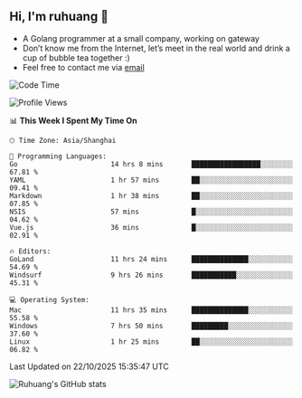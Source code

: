 ## Hi, I'm ruhuang 👋

- A Golang programmer at a small company, working on gateway
- Don’t know me from the Internet, let’s meet in the real world and drink a cup of bubble tea together :)
- Feel free to contact me via [email](mailto:ruhuang2001@gmail.com)
<!--START_SECTION:waka-->
![Code Time](http://img.shields.io/badge/Code%20Time-990%20hrs%206%20mins-blue)

![Profile Views](http://img.shields.io/badge/Profile%20Views-0-blue)

📊 **This Week I Spent My Time On** 

```text
🕑︎ Time Zone: Asia/Shanghai

💬 Programming Languages: 
Go                       14 hrs 8 mins       █████████████████░░░░░░░░   67.81 % 
YAML                     1 hr 57 mins        ██░░░░░░░░░░░░░░░░░░░░░░░   09.41 % 
Markdown                 1 hr 38 mins        ██░░░░░░░░░░░░░░░░░░░░░░░   07.85 % 
NSIS                     57 mins             █░░░░░░░░░░░░░░░░░░░░░░░░   04.62 % 
Vue.js                   36 mins             █░░░░░░░░░░░░░░░░░░░░░░░░   02.91 % 

🔥 Editors: 
GoLand                   11 hrs 24 mins      ██████████████░░░░░░░░░░░   54.69 % 
Windsurf                 9 hrs 26 mins       ███████████░░░░░░░░░░░░░░   45.31 % 

💻 Operating System: 
Mac                      11 hrs 35 mins      ██████████████░░░░░░░░░░░   55.58 % 
Windows                  7 hrs 50 mins       █████████░░░░░░░░░░░░░░░░   37.60 % 
Linux                    1 hr 25 mins        ██░░░░░░░░░░░░░░░░░░░░░░░   06.82 % 
```


 Last Updated on 22/10/2025 15:35:47 UTC
<!--END_SECTION:waka-->

![Ruhuang's GitHub stats](https://github-readme-stats.vercel.app/api?username=ruhuang2001&count_private=true&hide_title=true&show_icons=true&theme=vue)

